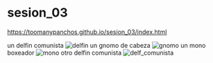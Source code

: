# sesion_03
https://toomanypanchos.github.io/sesion_03/index.html

un delfin comunista
![delfin](https://user-images.githubusercontent.com/89993556/132760851-39fa584c-1be2-4c4e-89c7-5e5a2f1060aa.jpg)
un gnomo de cabeza
![gnomo](https://user-images.githubusercontent.com/89993556/132760854-cad1824f-101b-4883-bcf0-8810d2438602.jpg)
un mono boxeador
![mono](https://user-images.githubusercontent.com/89993556/132760855-33a21d50-9272-4e7a-bf0f-b63783ea69a0.jpg)
otro delfin comunista
![delf_comunista](https://user-images.githubusercontent.com/89993556/132760857-b40aaf33-a24c-4426-a296-eddc08be43cd.jpg)
